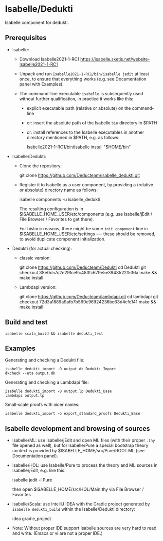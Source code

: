 # Isabelle/Dedukti

Isabelle component for dedukti.


## Prerequisites

  * Isabelle:
  
      - Download Isabelle2021-1-RC1 
        https://isabelle.sketis.net/website-Isabelle2021-1-RC1

      - Unpack and run `Isabelle2021-1-RC1/bin/isabelle jedit` at least
        once, to ensure that everything works (e.g. see Documentation
        panel with Examples).

      - The command-line executable `isabelle` is subsequently used
        without further qualification, in practice it works like this:

          + explicit executable path (relative or absolute) on the command-line

          + or: insert the absolute path of the Isabelle `bin`
            directory in $PATH
          
          + or: install references to the Isabelle executables in
            another directory mentioned in $PATH, e.g. as follows:

              Isabelle2021-1-RC1/bin/isabelle install "$HOME/bin"

  * Isabelle/Dedukti:

      - Clone the repository:
      
          git clone https://github.com/Deducteam/isabelle_dedukti.git

      - Register it to Isabelle as a user component, by providing a
        (relative or absolute) directory name as follows:

          isabelle components -u isabelle_dedukti

        The resulting configuration is in
        $ISABELLE_HOME_USER/etc/components (e.g. use Isabelle/jEdit /
        File Browser / Favorites to get there).

        For historic reasons, there might be some `init_component`
        line in $ISABELLE_HOME_USER/etc/settings --- these should be
        removed, to avoid duplicate component initialization.

  * Dedukti (for actual checking):

    - classic version:

        git clone https://github.com/Deducteam/Dedukti
        cd Dedukti
        git checkout 38e0c57c2e29fce9c483fc679e5e3943522f536a
        make && make install

    - Lambdapi version:

        git clone https://github.com/Deducteam/lambdapi.git
        cd lambdapi
        git checkout 72d3a1889a9afb7b560c96924236bc63d4cfc141
        make && make install


## Build and test

```
isabelle scala_build && isabelle dedukti_test
```


## Examples

Generating and checking a Dedukti file:

```
isabelle dedukti_import -O output.dk Dedukti_Import
dkcheck --eta output.dk
```

Generating and checking a Lambdapi file:

```
isabelle dedukti_import -O output.lp Dedukti_Base
lambdapi output.lp
```

Small-scale proofs with nicer names:

```
isabelle dedukti_import -o export_standard_proofs Dedukti_Base
```


## Isabelle development and browsing of sources

* Isabelle/ML: use Isabelle/jEdit and open ML files (with their proper
  `.thy` file opened as well), but for Isabelle/Pure a special
  bootstrap theory context is provided by
  $ISABELLE_HOME/src/Pure/ROOT.ML (see Documentation panel).

* Isabelle/HOL: use Isabelle/Pure to process the theory and ML sources
  in Isabelle/jEdit, e.g. like this:

    isabelle jedit -l Pure

  then open $ISABELLE_HOME/src/HOL/Main.thy via File Browser / Favorites

* Isabelle/Scala: use IntelliJ IDEA with the Gradle project generated
  by `isabelle dedukti_build` within the Isabelle/Dedukti directory:

    idea gradle_project

* Note: Without proper IDE support Isabelle sources are very hard to
  read and write.  (Emacs or vi are not a proper IDE.)
